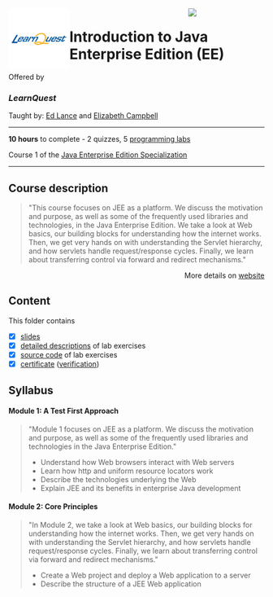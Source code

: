 <a href="https://www.coursera.org/learn/introduction-ee">
  <img src="/img/Java_Enterprise_Edition_Specialization_logo.png" width="150" align="right">
</a>

<img src="/img/LearnQuest_logo.png" width="120" align="left">

# Introduction to Java Enterprise Edition (EE)

Offered by 
### *LearnQuest*

Taught by: [Ed Lance](https://www.coursera.org/instructor/~39758895) and
[Elizabeth Campbell](https://www.coursera.org/instructor/~48400072)

---

**10 hours** to complete - 2 quizzes, 5 [programming labs](./Labs)

Course 1 of the [Java Enterprise Edition Specialization](../) 

---

## Course description

>"This course focuses on JEE as a platform.  We discuss the motivation and purpose, as well as some of the frequently used libraries and technologies, in the Java Enterprise Edition. We take a look at Web basics, our building blocks for understanding how the internet works.  Then, we get very hands on with understanding the Servlet hierarchy, and how servlets handle request/response cycles.  Finally, we learn about transferring control via forward and redirect mechanisms."

<p align="right">More details on <a href="https://www.coursera.org/learn/introduction-ee">website</a></p>

## Content
This folder contains 
- [x] [slides](./Slides/README.md) 
- [x] [detailed descriptions](./Labs) of lab exercises
- [x] [source code](./Codes/solutions) of lab exercises
- [x] [certificate](./Coursera_Certificate_) ([verification](https://))

## Syllabus

#### Module 1: A Test First Approach

>"Module 1 focuses on JEE as a platform. We discuss the motivation and purpose, as well as some of the frequently used libraries and technologies in the Java Enterprise Edition."
>- Understand how Web browsers interact with Web servers
>- Learn how http and uniform resource locators work
>- Describe the technologies underlying the Web
>- Explain JEE and its benefits in enterprise Java development

#### Module 2: Core Principles

>"In Module 2, we take a look at Web basics, our building blocks for understanding how the internet works. Then, we get very hands on with understanding the Servlet hierarchy, and how servlets handle request/response cycles. Finally, we learn about transferring control via forward and redirect mechanisms."
>- Create a Web project and deploy a Web application to a server 
>- Describe the structure of a JEE Web application
